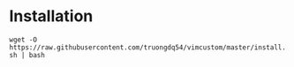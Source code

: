 # Installation #
`wget -O https://raw.githubusercontent.com/truongdq54/vimcustom/master/install.sh | bash`
